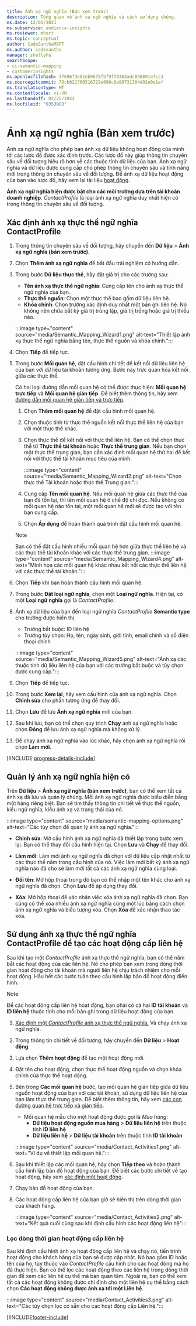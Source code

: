 ```yaml
---
title: Ánh xạ ngữ nghĩa (Bản xem trước)
description: Tổng quan về ánh xạ ngữ nghĩa và cách sử dụng chúng.
ms.date: 12/01/2021
ms.subservice: audience-insights
ms.reviewer: mhart
ms.topic: conceptual
author: CadeSanthaMSFT
ms.author: cadesantha
manager: shellyha
searchScope:
- ci-semantic-mapping
- customerInsights
ms.openlocfilehash: 37696f3e82eb9b75fbf9f78363adc890891efcc3
ms.sourcegitcommit: 73cb021760516729e696c9a90731304d92e0e1ef
ms.translationtype: MT
ms.contentlocale: vi-VN
ms.lasthandoff: 02/25/2022
ms.locfileid: "8353983"
---
```

# <a name="semantic-mappings-preview"></a>Ánh xạ ngữ nghĩa (Bản xem trước)

Ánh xạ ngữ nghĩa cho phép bạn ánh xạ dữ liệu không hoạt động của mình tới các lược đồ được xác định trước. Các lược đồ này giúp thông tin chuyên sâu về đối tượng hiểu rõ hơn về các thuộc tính dữ liệu của bạn. Ánh xạ ngữ nghĩa và dữ liệu được cung cấp cho phép thông tin chuyên sâu và tính năng mới trong thông tin chuyên sâu về đối tượng. Để ánh xạ dữ liệu hoạt động của bạn vào lược đồ, hãy xem lại tài liệu [hoạt động](activities.md).

**Ánh xạ ngữ nghĩa hiện được bật cho các môi trường dựa trên tài khoản doanh nghiệp**. *ContactProfile* là loại ánh xạ ngữ nghĩa duy nhất hiện có trong thông tin chuyên sâu về đối tượng.

## <a name="define-a-contactprofile-semantic-entity-mapping"></a>Xác định ánh xạ thực thể ngữ nghĩa ContactProfile

1. Trong thông tin chuyên sâu về đối tượng, hãy chuyển đến **Dữ liệu** > **Ánh xạ ngữ nghĩa (bản xem trước)**.

1. Chọn **Thêm ánh xạ ngữ nghĩa** để bắt đầu trải nghiệm có hướng dẫn.

1. Trong bước **Dữ liệu thực thể**, hãy đặt giá trị cho các trường sau:

   - **Tên ánh xạ thực thể ngữ nghĩa**: Cung cấp tên cho ánh xạ thực thể ngữ nghĩa của bạn.
   - **Thực thể nguồn**: Chọn một thực thể bao gồm dữ liệu liên hệ.
   - **Khóa chính**: Chọn trường xác định duy nhất một bản ghi liên hệ. Nó không nên chứa bất kỳ giá trị trùng lặp, giá trị trống hoặc giá trị thiếu nào.

   :::image type="content" source="media/Semantic_Mapping_Wizard1.png" alt-text="Thiết lập ánh xạ thực thể ngữ nghĩa bằng tên, thực thể nguồn và khóa chính.":::

1. Chọn **Tiếp** để tiếp tục.

1. Trong bước **Mối quan hệ**, đặt cấu hình chi tiết để kết nối dữ liệu liên hệ của bạn với dữ liệu tài khoản tương ứng. Bước này trực quan hóa kết nối giữa các thực thể.  

   Có hai loại đường dẫn mối quan hệ có thể được thực hiện: **Mối quan hệ trực tiếp** và **Mối quan hệ gián tiếp**. Để biết thêm thông tin, hãy xem [đường dẫn mối quan hệ gián tiếp và trực tiếp](relationships.md#relationship-paths).

   1. Chọn **Thêm mối quan hệ** để đặt cấu hình mối quan hệ.
   1. Chọn thuộc tính từ thực thể nguồn kết nối thực thể liên hệ của bạn với một thực thể khác.
   1. Chọn thực thể để kết nối với thực thể liên hệ. Bạn có thể chọn thực thể từ **Thực thể tài khoản** hoặc **Thực thể trung gian**. Nếu bạn chọn một thực thể trung gian, bạn cần xác định mối quan hệ thứ hai để kết nối với thực thể tài khoản mục tiêu của mình.

      :::image type="content" source="media/Semantic_Mapping_Wizard2.png" alt-text="Chọn thực thể Tài khoản hoặc thực thể Trung gian.":::

   1. Cung cấp **Tên mối quan hệ**. Nếu mối quan hệ giữa các thực thể của bạn đã tồn tại, thì tên mối quan hệ ở chế độ chỉ đọc. Nếu không có mối quan hệ nào tồn tại, một mối quan hệ mới sẽ được tạo với tên bạn cung cấp.
   1. Chọn **Áp dụng** để hoàn thành quá trình đặt cấu hình mối quan hệ.

   > [!NOTE]
   > Bạn có thể đặt cấu hình nhiều mối quan hệ hơn giữa thực thể liên hệ và các thực thể tài khoản khác với các thực thể trung gian.
   >  :::image type="content" source="media/Semantic_Mapping_Wizard4.png" alt-text="Minh họa các mối quan hệ khác nhau kết nối các thực thể liên hệ với các thực thể tài khoản.":::

1. Chọn **Tiếp** khi bạn hoàn thành cấu hình mối quan hệ.

1. Trong bước **Đặt loại ngữ nghĩa**, chọn một **Loại ngữ nghĩa**. Hiện tại, có một **Loại ngữ nghĩa** gọi là *ContactProfile*.

1. Ánh xạ dữ liệu của bạn đến loại ngữ nghĩa *ContactProfile* **Semantic type** cho trường được hiển thị.
   - Trường bắt buộc: ID liên hệ
   - Trường tùy chọn: Họ, tên, ngày sinh, giới tính, email chính và số điện thoại chính

   :::image type="content" source="media/Semantic_Mapping_Wizard5.png" alt-text="Ánh xạ các thuộc tính dữ liệu liên hệ của bạn với các trường bắt buộc và tùy chọn được cung cấp.":::

1. Chọn **Tiếp** để tiếp tục.

1. Trong bước **Xem lại**, hãy xem cấu hình của ánh xạ ngữ nghĩa. Chọn **Chỉnh sửa** cho phần tương ứng để thay đổi.

1. Chọn **Lưu** để lưu **Ánh xạ ngữ nghĩa** mới của bạn.

1. Sau khi lưu, bạn có thể chọn quy trình **Chạy** ánh xạ ngữ nghĩa hoặc chọn **Đóng** để lưu ánh xạ ngữ nghĩa mà không xử lý.

1. Để chạy ánh xạ ngữ nghĩa vào lúc khác, hãy chọn ánh xạ ngữ nghĩa rồi chọn **Làm mới**.

[!INCLUDE [progress-details-include](../includes/progress-details-pane.md)]

## <a name="manage-existing-semantic-mappings"></a>Quản lý ánh xạ ngữ nghĩa hiện có

Trên **Dữ liệu** > **Ánh xạ ngữ nghĩa (bản xem trước)**, bạn có thể xem tất cả ánh xạ đã lưu và quản lý chúng. Mỗi ánh xạ ngữ nghĩa được biểu diễn bằng một hàng riêng biệt. Bạn sẽ tìm thấy thông tin chi tiết về thực thể nguồn, kiểu ngữ nghĩa, kiểu ánh xạ và trạng thái của nó.

:::image type="content" source="media/semantic-mapping-options.png" alt-text="Các tùy chọn để quản lý ánh xạ ngữ nghĩa.":::

- **Chỉnh sửa**: Mở cấu hình ánh xạ ngữ nghĩa đã thiết lập trong bước xem lại. Bạn có thể thay đổi cấu hình hiện tại. Chọn **Lưu** và **Chạy** để thay đổi.

- **Làm mới**: Làm mới ánh xạ ngữ nghĩa đã chọn với dữ liệu cập nhật nhất từ các thực thể nằm trong cấu hình của nó. Việc làm mới bất kỳ ánh xạ ngữ nghĩa nào đã cho sẽ làm mới tất cả các ánh xạ ngữ nghĩa cùng loại.

- **Đổi tên**: Mở hộp thoại trong đó bạn có thể nhập một tên khác cho ánh xạ ngữ nghĩa đã chọn. Chọn **Lưu** để áp dụng thay đổi.

- **Xóa**: Mở hộp thoại để xác nhận việc xóa ánh xạ ngữ nghĩa đã chọn. Bạn cũng có thể xóa nhiều ánh xạ ngữ nghĩa cùng một lúc bằng cách chọn ánh xạ ngữ nghĩa và biểu tượng xóa. Chọn **Xóa** để xác nhận thao tác xóa.

## <a name="use-a-contactprofile-semantic-entity-mapping-to-create-contact-level-activities"></a>Sử dụng ánh xạ thực thể ngữ nghĩa ContactProfile để tạo các hoạt động cấp liên hệ

Sau khi tạo một *ContactProfile* ánh xạ thực thể ngữ nghĩa, bạn có thể nắm bắt các hoạt động của các liên hệ. Nó cho phép bạn xem trong dòng thời gian hoạt động cho tài khoản mà người liên hệ chịu trách nhiệm cho mỗi hoạt động. Hầu hết các bước tuân theo cấu hình lập bản đồ hoạt động điển hình.

   > [!NOTE]
   > Để các hoạt động cấp liên hệ hoạt động, bạn phải có cả hai **ID tài khoản** và **ID liên hệ** thuộc tính cho mỗi bản ghi trong dữ liệu hoạt động của bạn.

1. [Xác định một *ContactProfile* ánh xạ thực thể ngữ nghĩa.](#define-a-contactprofile-semantic-entity-mapping) Và chạy ánh xạ ngữ nghĩa.

1. Trong thông tin chi tiết về đối tượng, hãy chuyển đến **Dữ liệu** > **Hoạt động**.

1. Lựa chọn **Thêm hoạt động** để tạo một hoạt động mới.

1. Đặt tên cho hoạt động, chọn thực thể hoạt động nguồn và chọn khóa chính của thực thể hoạt động.

1. Bên trong **Các mối quan hệ** bước, tạo mối quan hệ gián tiếp giữa dữ liệu nguồn hoạt động của bạn với các tài khoản, sử dụng dữ liệu liên hệ của bạn làm thực thể trung gian. Để biết thêm thông tin, hãy xem [các con đường quan hệ trực tiếp và gián tiếp](relationships.md#relationship-paths).
   - Mối quan hệ mẫu cho một hoạt động được gọi là *Mua hàng*:
      - **Dữ liệu hoạt động nguồn mua hàng** > **Dữ liệu liên hệ** trên thuộc tính **ID liên hệ**
      - **Dữ liệu liên hệ** > **Dữ liệu tài khoản** trên thuộc tính **ID tài khoản**

   :::image type="content" source="media/Contact_Activities1.png" alt-text="Ví dụ về thiết lập mối quan hệ.":::

1. Sau khi thiết lập các mối quan hệ, hãy chọn **Tiếp theo** và hoàn thành cấu hình lập bản đồ hoạt động của bạn. Để biết các bước chi tiết về tạo hoạt động, hãy xem [xác định một hoạt động](activities.md).

1. Chạy bản đồ hoạt động của bạn.

1. Các hoạt động cấp liên hệ của bạn giờ sẽ hiển thị trên dòng thời gian của khách hàng.

   :::image type="content" source="media/Contact_Activities2.png" alt-text="Kết quả cuối cùng sau khi định cấu hình các hoạt động liên hệ":::

### <a name="contact-level-activity-timeline-filtering"></a>Lọc dòng thời gian hoạt động cấp liên hệ

Sau khi định cấu hình ánh xạ hoạt động cấp liên hệ và chạy nó, tiến trình hoạt động cho khách hàng của bạn sẽ được cập nhật. Nó bao gồm ID hoặc tên của họ, tùy thuộc vào *ContactProfile* cấu hình cho các hoạt động mà họ đã thực hiện. Bạn có thể lọc các hoạt động theo các liên hệ trong dòng thời gian để xem các liên hệ cụ thể mà bạn quan tâm. Ngoài ra, bạn có thể xem tất cả các hoạt động không được chỉ định cho một liên hệ cụ thể bằng cách chọn **Các hoạt động không được ánh xạ tới một Liên hệ**.

   :::image type="content" source="media/Contact_Activities3.png" alt-text="Các tùy chọn lọc có sẵn cho các hoạt động cấp Liên hệ.":::

[!INCLUDE[footer-include](../includes/footer-banner.md)]
